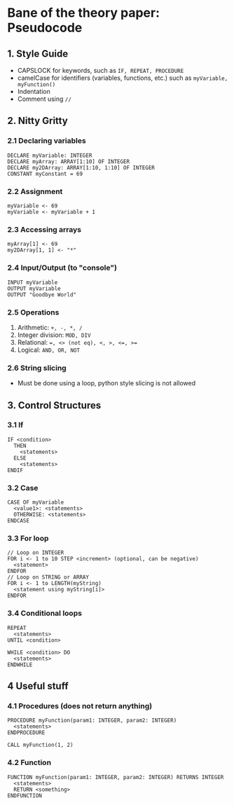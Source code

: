 # Bane of the theory paper: Pseudocode 

## 1. Style Guide 
- CAPSLOCK for keywords, such as ```IF, REPEAT, PROCEDURE ```
- camelCase for identifiers (variables, functions, etc.) such as ```myVariable, myFunction()```
- Indentation 
- Comment using ```//```

## 2. Nitty Gritty 
### 2.1 Declaring variables 
```DECLARE myVariable: INTEGER ```  
```DECLARE myArray: ARRAY[1:10] OF INTEGER```  
```DECLARE my2DArray: ARRAY[1:10, 1:10] OF INTEGER```  
```CONSTANT myConstant = 69```

### 2.2 Assignment 
```myVariable <- 69```  
```myVariable <- myVariable + 1```

### 2.3 Accessing arrays 
```myArray[1] <- 69```  
```my2DArray[1, 1] <- "*"```

### 2.4 Input/Output (to "console")
```INPUT myVariable```  
```OUTPUT myVariable```  
```OUTPUT "Goodbye World"```


### 2.5 Operations 
1. Arithmetic: ```+, -, *, /```
2. Integer division: ```MOD, DIV```
3. Relational: ```=, <> (not eq), <, >, <=, >=```
4. Logical: ```AND, OR, NOT```

### 2.6 String slicing 
- Must be done using a loop, python style slicing is not allowed

## 3. Control Structures
### 3.1 If 
```
IF <condition> 
  THEN 
    <statements> 
  ELSE
    <statements>
ENDIF 
```

### 3.2 Case 
```
CASE OF myVariable 
  <value1>: <statements>
  OTHERWISE: <statements> 
ENDCASE
```

### 3.3 For loop
```
// Loop on INTEGER
FOR i <- 1 to 10 STEP <increment> (optional, can be negative)
  <statement>
ENDFOR 
// Loop on STRING or ARRAY 
FOR i <- 1 to LENGTH(myString)
  <statement using myString[i]> 
ENDFOR
```

### 3.4 Conditional loops
```
REPEAT 
  <statements>
UNTIL <condition>

WHILE <condition> DO 
  <statements>
ENDWHILE 
```

## 4 Useful stuff
### 4.1 Procedures (does not return anything) 
```
PROCEDURE myFunction(param1: INTEGER, param2: INTEGER)
  <statements>
ENDPROCEDURE 

CALL myFunction(1, 2)
```
### 4.2 Function 
```
FUNCTION myFunction(param1: INTEGER, param2: INTEGER) RETURNS INTEGER
  <statements>
  RETURN <something> 
ENDFUNCTION 
```





